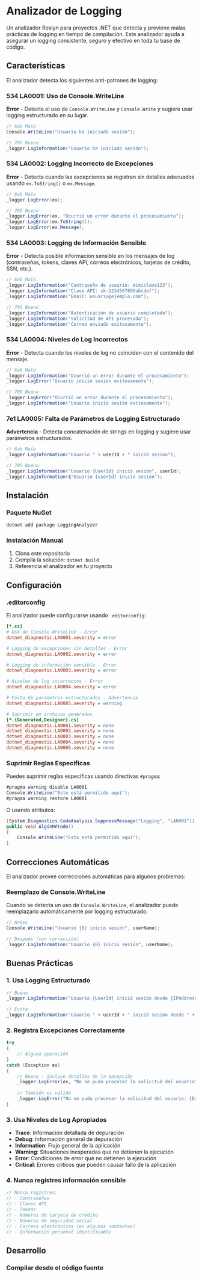 # Analizador de Logging

Un analizador Roslyn para proyectos .NET que detecta y previene malas prácticas de logging en tiempo de compilación. Este analizador ayuda a asegurar un logging consistente, seguro y efectivo en toda tu base de código.

## Características

El analizador detecta los siguientes anti-patrones de logging:

### 534 LA0001: Uso de Console.WriteLine
**Error** - Detecta el uso de `Console.WriteLine` y `Console.Write` y sugiere usar logging estructurado en su lugar.

```csharp
// 6ab Malo
Console.WriteLine("Usuario ha iniciado sesión");

// 705 Bueno
_logger.LogInformation("Usuario ha iniciado sesión");
```

### 534 LA0002: Logging Incorrecto de Excepciones
**Error** - Detecta cuando las excepciones se registran sin detalles adecuados usando `ex.ToString()` o `ex.Message`.

```csharp
// 6ab Malo
_logger.LogError(ex);

// 705 Bueno
_logger.LogError(ex, "Ocurrió un error durante el procesamiento");
_logger.LogError(ex.ToString());
_logger.LogError(ex.Message);
```

### 534 LA0003: Logging de Información Sensible
**Error** - Detecta posible información sensible en los mensajes de log (contraseñas, tokens, claves API, correos electrónicos, tarjetas de crédito, SSN, etc.).

```csharp
// 6ab Malo
_logger.LogInformation("Contraseña de usuario: mimiclave123");
_logger.LogInformation("Clave API: sk-1234567890abcdef");
_logger.LogInformation("Email: usuario@ejemplo.com");

// 705 Bueno
_logger.LogInformation("Autenticación de usuario completada");
_logger.LogInformation("Solicitud de API procesada");
_logger.LogInformation("Correo enviado exitosamente");
```

### 534 LA0004: Niveles de Log Incorrectos
**Error** - Detecta cuando los niveles de log no coinciden con el contenido del mensaje.

```csharp
// 6ab Malo
_logger.LogInformation("Ocurrió un error durante el procesamiento");
_logger.LogError("Usuario inició sesión exitosamente");

// 705 Bueno
_logger.LogError("Ocurrió un error durante el procesamiento");
_logger.LogInformation("Usuario inició sesión exitosamente");
```

### 7e1 LA0005: Falta de Parámetros de Logging Estructurado
**Advertencia** - Detecta concatenación de strings en logging y sugiere usar parámetros estructurados.

```csharp
// 6ab Malo
_logger.LogInformation("Usuario " + userId + " inició sesión");

// 705 Bueno
_logger.LogInformation("Usuario {UserId} inició sesión", userId);
_logger.LogInformation($"Usuario {userId} inició sesión");
```

## Instalación

### Paquete NuGet
```bash
dotnet add package LoggingAnalyzer
```

### Instalación Manual
1. Clona este repositorio
2. Compila la solución: `dotnet build`
3. Referencia el analizador en tu proyecto

## Configuración

### .editorconfig
El analizador puede configurarse usando `.editorconfig`:

```ini
[*.cs]
# Uso de Console.WriteLine - Error
dotnet_diagnostic.LA0001.severity = error

# Logging de excepciones sin detalles - Error
dotnet_diagnostic.LA0002.severity = error

# Logging de información sensible - Error
dotnet_diagnostic.LA0003.severity = error

# Niveles de log incorrectos - Error
dotnet_diagnostic.LA0004.severity = error

# Falta de parámetros estructurados - Advertencia
dotnet_diagnostic.LA0005.severity = warning

# Suprimir en archivos generados
[*.{Generated,Designer}.cs]
dotnet_diagnostic.LA0001.severity = none
dotnet_diagnostic.LA0002.severity = none
dotnet_diagnostic.LA0003.severity = none
dotnet_diagnostic.LA0004.severity = none
dotnet_diagnostic.LA0005.severity = none
```

### Suprimir Reglas Específicas
Puedes suprimir reglas específicas usando directivas `#pragma`:

```csharp
#pragma warning disable LA0001
Console.WriteLine("Esto está permitido aquí");
#pragma warning restore LA0001
```

O usando atributos:

```csharp
[System.Diagnostics.CodeAnalysis.SuppressMessage("Logging", "LA0001")]
public void AlgúnMétodo()
{
    Console.WriteLine("Esto está permitido aquí");
}
```

## Correcciones Automáticas

El analizador provee correcciones automáticas para algunos problemas:

### Reemplazo de Console.WriteLine
Cuando se detecta un uso de `Console.WriteLine`, el analizador puede reemplazarlo automáticamente por logging estructurado:

```csharp
// Antes
Console.WriteLine("Usuario {0} inició sesión", userName);

// Después (con corrección)
_logger.LogInformation("Usuario {0} inició sesión", userName);
```

## Buenas Prácticas

### 1. Usa Logging Estructurado
```csharp
// Bueno
_logger.LogInformation("Usuario {UserId} inició sesión desde {IPAddress}", userId, ipAddress);

// Evita
_logger.LogInformation("Usuario " + userId + " inició sesión desde " + ipAddress);
```

### 2. Registra Excepciones Correctamente
```csharp
try
{
    // Alguna operación
}
catch (Exception ex)
{
    // Bueno - incluye detalles de la excepción
    _logger.LogError(ex, "No se pudo procesar la solicitud del usuario");
    
    // También es válido
    _logger.LogError("No se pudo procesar la solicitud del usuario: {Error}", ex.ToString());
}
```

### 3. Usa Niveles de Log Apropiados
- **Trace**: Información detallada de depuración
- **Debug**: Información general de depuración
- **Information**: Flujo general de la aplicación
- **Warning**: Situaciones inesperadas que no detienen la ejecución
- **Error**: Condiciones de error que no detienen la ejecución
- **Critical**: Errores críticos que pueden causar fallo de la aplicación

### 4. Nunca registres información sensible
```csharp
// Nunca registres:
// - Contraseñas
// - Claves API
// - Tokens
// - Números de tarjeta de crédito
// - Números de seguridad social
// - Correos electrónicos (en algunos contextos)
// - Información personal identificable
```

## Desarrollo

### Compilar desde el código fuente
```bash
 